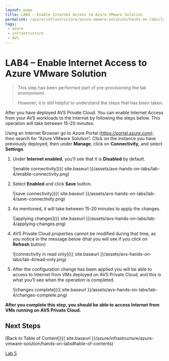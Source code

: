 ```yaml
---
layout: page
title: LAB4 – Enable Internet Access to Azure VMware Solution
permalink: /azure/infrastructure/azure-vmware-solution/hands-on-labs/lab-4
tags: 
 - azure
 - infrastructure
 - AVS
---
```


# LAB4 – Enable Internet Access to Azure VMware Solution

> This step has been performed part of pre-provisioning the lab environment.  
>
> However, it is still helpful to understand the steps that has been taken.

After you have deployed AVS Private Cloud. You can enable Internet Access from
your AVS workloads to the Internet by following the steps below. This operation
will take between 15-20 minutes.

Using an Internet Browser go to Azure Portal (<https://portal.azure.com>), then
search for “Azure VMware Solution”. Click on the instance you have previously
deployed, then under **Manage**, click on **Connectivity,** and select
**Settings**.

1. Under **Internet enabled**, you’ll see that it is **Disabled** by default.

    ![enable connectivity]({{ site.baseurl }}/assets/avs-hands-on-labs/lab-4/enable-connectivity.png)

2. Select **Enabled** and click **Save** button.

    ![save connectivity]({{ site.baseurl }}/assets/avs-hands-on-labs/lab-4/save-connectivity.png)

3. As mentioned, it will take between 15-20 minutes to apply the changes.

    ![applying changes]({{ site.baseurl }}/assets/avs-hands-on-labs/lab-4/applying-changes.png)

4. AVS Private Cloud properties cannot be modified during that time, as you
   notice in the message below (that you will see if you click on **Refresh**
   button)

    ![connectivity in read only]({{ site.baseurl }}/assets/avs-hands-on-labs/lab-4/read-only.png)

5. After the configuration change has been applied you will be able to access
   to Internet from VMs deployed on AVS Private Cloud, and this is what you’ll
   see when the operation is completed.

    ![changes complete]({{ site.baseurl }}/assets/avs-hands-on-labs/lab-4/changes-complete.png)

**After you complete this step, you should be able to access Internet from VMs
running on AVS Private Cloud.**

## Next Steps

[Back to Table of Content]({{ site.baseurl }}/azure/infrastructure/azure-vmware-solution/hands-on-labs#table-of-contents)

[Lab 5](lab-5)
